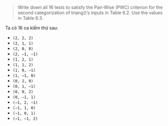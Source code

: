 >Write down all 16 tests to satisfy the Pair-Wise (PWC) criterion for the second categorization
  of triang()’s inputs in Table 6.2. Use the values in Table 6.3.

Ta có 16 ca kiểm thử sau:
+ ```(2, 2, 2)```
+ ```(2, 1, 1)```
+ ```(2, 0, 0)```
+ ```(2, −1, −1)```
+ ```(1, 2, 1)```
+ ```(1, 1, 2)```
+ ```(1, 0, −1)```
+ ```(1, −1, 0)```
+ ```(0, 2, 0)```
+ ```(0, 1, −1)```
+ ```(0, 0, 2)```
+ ```(0, −1, 1)```
+ ```(−1, 2, −1)```
+ ```(−1, 1, 0)```
+ ```(−1, 0, 1)```
+ ```(−1, −1, 2)```


